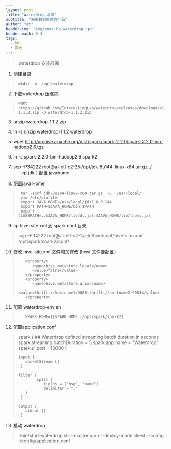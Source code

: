 ```yaml
---
layout: post
title: "WaterDrop 水滴"
subtitle: "海量数据处理的产品"
author: "et"
header-img: "img/post-bg-waterdrop.jpg"
header-mask: 0.4
tags:
  - DW
  - 数仓
---
```


> waterdrop  安装部署

   
 1.  创建目录 
>     mkdir -p  /opt/waterdrop

 2.  下载waterdrop 压缩包 
>     wget https://github.com/InterestingLab/waterdrop/releases/download/v1.1.2/waterdrop-1.1.2.zip -O waterdrop-1.1.2.zip

 3.   unzip waterdrop-1.1.2.zip 

 4.   ln -s  unzip waterdrop-1.1.2  waterdrop
 5.   wget http://archive.apache.org/dist/spark/spark-2.2.0/spark-2.2.0-bin-hadoop2.6.tgz
 6.    ln -s spark-2.2.0-bin-hadoop2.6 spark2
 7.  scp -P34222 root@ai-etl-c2-25:/opt/jdk-8u144-linux-x64.tar.gz  ./  
     ----cp jdk；配置 javahome

 8.  配置java Home  
>      tar -zxvf jdk-8u144-linux-x64.tar.gz  -C  /usr/local/
>      vim /etc/profile
>      export JAVA_HOME=/usr/local/jdk1.8.0_144
>      export PATH=$JAVA_HOME/bin:$PATH
>      export CLASSPATH=.:$JAVA_HOME/lib/dt.jar:$JAVA_HOME/lib/tools.jar

 9. cp  hive-site.xml   到 spark conf 目录

>   scp -P34222 root@ai-etl-c2-1:/etc/hive/conf/hive-sitm.xml   /opt/spark/spark2/conf/

 10.   修改 hive-site.xml  文件增加修改 (host 文件要配置)

>        <property>
>           <name>hive.metastore.local</name>
>           <value>false</value>
>        </property>
>        <property>
>           <name>hive.metastore.uris</name>
>           <value>thrift://hostname1:9083,thrift://hostname2:9083</value>
>        </property>

 11.    配置 waterdrop-env.sh
>        SPARK_HOME=${SPARK_HOME:-/opt/spark/spark2}

 12.   配置application.conf
>    spark {
>        ## Waterdrop defined streaming batch duration in seconds
>        spark.streaming.batchDuration = 5
>        spark.app.name = "Waterdrop"
>        spark.ui.port = 13000
>         }
>
>     input {
>        socketStream {}
>      }
>
>     filter {
>             split {
>                fields = ["msg", "name"]
>                delimiter = ","
>        }
>      }
>
>     output {
>        stdout {}
>      }

 13. 启动 waterdrop
>  ./bin/start-waterdrop.sh --master yarn --deploy-mode client --config ./config/application.conf 
